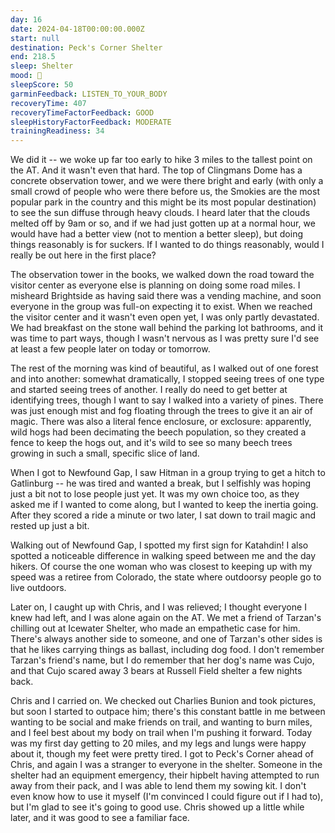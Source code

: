 ```yaml
---
day: 16
date: 2024-04-18T00:00:00.000Z
start: null
destination: Peck's Corner Shelter
end: 218.5
sleep: Shelter
mood: 🙂
sleepScore: 50
garminFeedback: LISTEN_TO_YOUR_BODY
recoveryTime: 407
recoveryTimeFactorFeedback: GOOD
sleepHistoryFactorFeedback: MODERATE
trainingReadiness: 34
---
```

We did it -- we woke up far too early to hike 3 miles to the tallest point on the AT. And it wasn't even that hard. The top of Clingmans Dome has a concrete observation tower, and we were there bright and early (with only a small crowd of people who were there before us, the Smokies are the most popular park in the country and this might be its most popular destination) to see the sun diffuse through heavy clouds. I heard later that the clouds melted off by 9am or so, and if we had just gotten up at a normal hour, we would have had a better view (not to mention a better sleep), but doing things reasonably is for suckers. If I wanted to do things reasonably, would I really be out here in the first place?

The observation tower in the books, we walked down the road toward the visitor center as everyone else is planning on doing some road miles. I misheard Brightside as having said there was a vending machine, and soon everyone in the group was full-on expecting it to exist. When we reached the visitor center and it wasn't even open yet, I was only partly devastated. We had breakfast on the stone wall behind the parking lot bathrooms, and it was time to part ways, though I wasn't nervous as I was pretty sure I'd see at least a few people later on today or tomorrow.

The rest of the morning was kind of beautiful, as I walked out of one forest and into another: somewhat dramatically, I stopped seeing trees of one type and started seeing trees of another. I really do need to get better at identifying trees, though I want to say I walked into a variety of pines. There was just enough mist and fog floating through the trees to give it an air of magic. There was also a literal fence enclosure, or exclosure: apparently, wild hogs had been decimating the beech population, so they created a fence to keep the hogs out, and it's wild to see so many beech trees growing in such a small, specific slice of land.

When I got to Newfound Gap, I saw Hitman in a group trying to get a hitch to Gatlinburg -- he was tired and wanted a break, but I selfishly was hoping just a bit not to lose people just yet. It was my own choice too, as they asked me if I wanted to come along, but I wanted to keep the inertia going. After they scored a ride a minute or two later, I sat down to trail magic and rested up just a bit.

Walking out of Newfound Gap, I spotted my first sign for Katahdin! I also spotted a noticeable difference in walking speed between me and the day hikers. Of course the one woman who was closest to keeping up with my speed was a retiree from Colorado, the state where outdoorsy people go to live outdoors.

Later on, I caught up with Chris, and I was relieved; I thought everyone I knew had left, and I was alone again on the AT. We met a friend of Tarzan's chilling out at Icewater Shelter, who made an empathetic case for him. There's always another side to someone, and one of Tarzan's other sides is that he likes carrying things as ballast, including dog food. I don't remember Tarzan's friend's name, but I do remember that her dog's name was Cujo, and that Cujo scared away 3 bears at Russell Field shelter a few nights back.

Chris and I carried on. We checked out Charlies Bunion and took pictures, but soon I started to outpace him; there's this constant battle in me between wanting to be social and make friends on trail, and wanting to burn miles, and I feel best about my body on trail when I'm pushing it forward. Today was my first day getting to 20 miles, and my legs and lungs were happy about it, though my feet were pretty tired. I got to Peck's Corner ahead of Chris, and again I was a stranger to everyone in the shelter. Someone in the shelter had an equipment emergency, their hipbelt having attempted to run away from their pack, and I was able to lend them my sowing kit. I don't even know how to use it myself (I'm convinced I could figure out if I had to), but I'm glad to see it's going to good use. Chris showed up a little while later, and it was good to see a familiar face.
